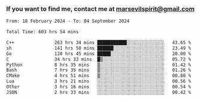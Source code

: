 ### If you want to find me, contact me at marsevilspirit@gmail.com

<!--
**marsevilspirit/marsevilspirit** is a ✨ _special_ ✨ repository because its `README.md` (this file) appears on your GitHub profile.

Here are some ideas to get you started:

- 🔭 I’m currently working on ...
- 🌱 I’m currently learning ...
- 👯 I’m looking to collaborate on ...
- 🤔 I’m looking for help with ...
- 💬 Ask me about ...
- 📫 How to reach me: ...
- 😄 Pronouns: ...
- ⚡ Fun fact: ...
-->
<!--START_SECTION:waka-->

```txt
From: 18 February 2024 - To: 04 September 2024

Total Time: 603 hrs 54 mins

C++               263 hrs 34 mins ███████████░░░░░░░░░░░░░░   43.65 %
sh                141 hrs 50 mins ██████░░░░░░░░░░░░░░░░░░░   23.49 %
Go                120 hrs 45 mins █████░░░░░░░░░░░░░░░░░░░░   20.00 %
C                 34 hrs 33 mins  █▒░░░░░░░░░░░░░░░░░░░░░░░   05.72 %
Python            8 hrs 35 mins   ▒░░░░░░░░░░░░░░░░░░░░░░░░   01.42 %
Bash              7 hrs 35 mins   ▒░░░░░░░░░░░░░░░░░░░░░░░░   01.26 %
CMake             4 hrs 51 mins   ▒░░░░░░░░░░░░░░░░░░░░░░░░   00.80 %
Lua               3 hrs 21 mins   ░░░░░░░░░░░░░░░░░░░░░░░░░   00.56 %
Other             3 hrs 16 mins   ░░░░░░░░░░░░░░░░░░░░░░░░░   00.54 %
JSON              2 hrs 33 mins   ░░░░░░░░░░░░░░░░░░░░░░░░░   00.42 %
```

<!--END_SECTION:waka-->
